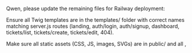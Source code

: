 Qwen, please update the remaining files for Railway deployment:

Ensure all Twig templates are in the templates/ folder with correct names matching server.js routes (landing, auth/login, auth/signup, dashboard, tickets/list, tickets/create, tickets/edit, 404).

Make sure all static assets (CSS, JS, images, SVGs) are in public/ and all <link>, <script>, <img> references in Twig use root-relative paths (/css/..., /js/..., /images/...).

Update the ticket delete functionality on the client-side to use POST /tickets/delete/:id via AJAX instead of DELETE method.

Verify all pages render properly, routes match Twig files, and the 404 page displays for invalid routes.